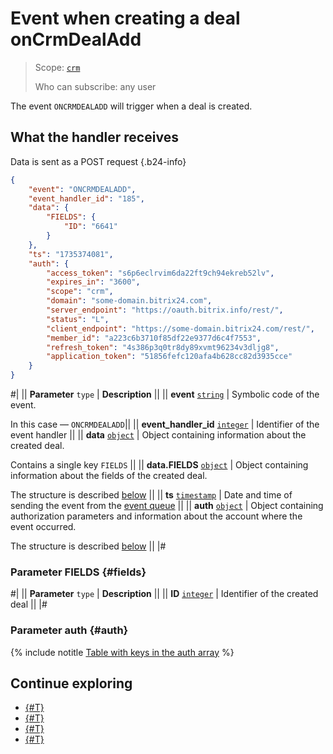 # Event when creating a deal onCrmDealAdd

> Scope: [`crm`](../../../scopes/permissions.md)
>
> Who can subscribe: any user

The event `ONCRMDEALADD` will trigger when a deal is created.

## What the handler receives

Data is sent as a POST request {.b24-info}

```json
{
    "event": "ONCRMDEALADD",
    "event_handler_id": "185",
    "data": {
        "FIELDS": {
            "ID": "6641"
        }
    },
    "ts": "1735374081",
    "auth": {
        "access_token": "s6p6eclrvim6da22ft9ch94ekreb52lv",
        "expires_in": "3600",
        "scope": "crm",
        "domain": "some-domain.bitrix24.com",
        "server_endpoint": "https://oauth.bitrix.info/rest/",
        "status": "L",
        "client_endpoint": "https://some-domain.bitrix24.com/rest/",
        "member_id": "a223c6b3710f85df22e9377d6c4f7553",
        "refresh_token": "4s386p3q0tr8dy89xvmt96234v3dljg8",
        "application_token": "51856fefc120afa4b628cc82d3935cce"
    }
}
```

#|
|| **Parameter**
`type` | **Description** ||
|| **event**
[`string`](../../../data-types.md) | Symbolic code of the event.

In this case — `ONCRMDEALADD`||
|| **event_handler_id**
[`integer`](../../../data-types.md) | Identifier of the event handler ||
|| **data**
[`object`](../../../data-types.md) | Object containing information about the created deal.

Contains a single key `FIELDS` ||
|| **data.FIELDS**
[`object`](../../../data-types.md) | Object containing information about the fields of the created deal.

The structure is described [below](#fields) ||
|| **ts**
[`timestamp`](../../../data-types.md) | Date and time of sending the event from the [event queue](../../../events/index.md) ||
|| **auth**
[`object`](../../../data-types.md) | Object containing authorization parameters and information about the account where the event occurred.

The structure is described [below](#auth) ||
|#

### Parameter FIELDS {#fields}

#|
|| **Parameter**
`type` | **Description** ||
|| **ID**
[`integer`](../../../data-types.md) | Identifier of the created deal ||
|#

### Parameter auth {#auth}

{% include notitle [Table with keys in the auth array](../../../../_includes/auth-params-in-events.md) %}

## Continue exploring

- [{#T}](../../../events/index.md)
- [{#T}](../../../events/event-bind.md)
- [{#T}](./on-crm-deal-update.md)
- [{#T}](./on-crm-deal-delete.md)